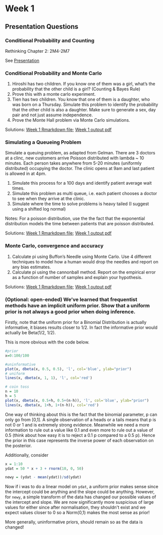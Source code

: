 # Week 1 

## Presentation Questions

### Conditional Probability and Counting

Rethinking Chapter 2: 2M4-2M7

See [Presentation](https://drive.google.com/file/d/1G3vWX_LnIfFi6SyhNm9lQ8F9CZxJUdR_/view)

### Conditional Probability and Monte Carlo

1. Hiroshi has two children. If you know one of them was a girl, what’s the probability that the other child is a girl? (Counting & Bayes Rule)
2. Prove this with a monte carlo experiment.
3. Tien has two children. You know that one of them is a daughter, who was born on a Thursday. Simulate this problem to identify the probability that the other child is also a daughter. Make sure to generate a sex, day pair and not just assume independence.
4. Prove the Monte Hall problem via Monte Carlo simulations.

Solutions: [Week 1 Rmarkdown file](week1.Rmd); [Week 1 output pdf](week1.pdf)

### Simulating a Queueing Problem

Simulate a queuing problem, as adapted from Gelman. There are 3 doctors at a clinc, new customers arrive Poisson distributed with lambda ~ 10 minutes. Each person takes anywhere from 5-20 minutes (uniformly distributed) occupying the doctor. The clinic opens at 9am and last patient is allowed in at 4pm.

1. Simulate this process for a 100 days and identify patient average wait times.
2. Simulate this problem as multi queue, i.e. each patient chooses a doctor to see when they arrive at the clinic.
3. Simulate where the time to solve problems is heavy tailed (I suggest using a shifted log normal)

Notes: For a poisson distribution, use the the fact that the exponential distribution models the time between patients that are poisson distributed.

Solutions: [Week 1 Rmarkdown file](week1.Rmd); [Week 1 output pdf](week1.pdf)

### Monte Carlo, convergence and accuracy

1. Calculate pi using Buffon’s Needle using Monte Carlo. Use 4 different techniques to model how a human would drop the needles and report on any bias estimates.
2. Calculate pi using the cannonball method. Report on the empirical error as a function of number of samples and explain your hypothesis.

Solutions: [Week 1 Rmarkdown file](week1.Rmd); [Week 1 output pdf](week1.pdf)

### (Optional: open-ended) We’ve learned that frequentist methods have an implicit uniform prior. Show that a uniform prior is not always a good prior when doing inference.

Firstly, note that the uniform prior for a Binomial Distribution is actually informative, it biases results closer to 1/2. In fact the informative prior would actually be Beta(1/2, 1/2).

This is more obvious with the code below. 

```r
#prior
x=0:100/100

#uninformative
plot(x, dbeta(x, 0.5, 0.5), 'l', col='blue', ylab="prior")
# uniform
lines(x, dbeta(x, 1, 1), 'l', col='red')

# coin toss
n = 10
h = 5
plot(x, dbeta(x, 0.5+h, 0.5+(n-h)), 'l', col='blue', ylab="prior")
lines(x, dbeta(x, 1+h, 1+(n-h)), col='red')

```

One way of thinking about this is the fact that the binomial parameter, p can only go from [0,1]. A single observation of a heads or a tails means that p is not 0 or 1 and is extremely strong evidence. Meanwhile we need a more information to rule out a value like 0.1 and even more to rule out a value of 0.5 (think about how easy it is to reject a 0.1 p compared to a 0.5 p). Hence the prior in this case represents the inverse power of each observation on the posterior.

Additionally, consider

```r
x = 1:10
ydat = 50 * x + 3 + rnorm(10, 0, 50)

newy = (ydat - mean(ydat))/sd(ydat)
```

Now if i was to do a linear model on `ydat`, a uniform prior makes sense since the intercept could be anything and the slope could be anything. However, for `newy`, a simple transform of the data has changed our possible values of the intercept and slope. We are now significantly more suspicious of large values for either since after normalisation, they shouldn't exist and we expect values closer to 0 so a Norm(0,1) makes the most sense as prior!

More generally, uninformative priors, should remain so as the data is changed!
